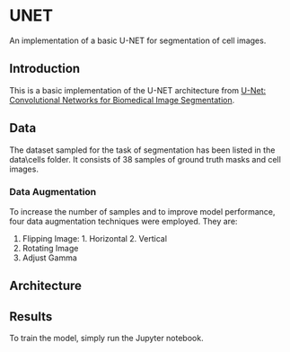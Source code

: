 # UNET
An implementation of a basic U-NET for segmentation of cell images.

## Introduction
This is a basic implementation of the U-NET architecture from [U-Net: Convolutional Networks for Biomedical Image Segmentation](https://arxiv.org/pdf/1505.04597.pdf).

## Data 
The dataset sampled for the task of segmentation has been listed in the data\cells folder. It consists of 38 samples of ground truth masks and cell images. 
### Data Augmentation
To increase the number of samples and to improve model performance, four data augmentation techniques were employed. They are:
  1. Flipping Image: 
    1. Horizontal
    2. Vertical
  2. Rotating Image
  3. Adjust Gamma
  
## Architecture



## Results
To train the model, simply run the Jupyter notebook.

